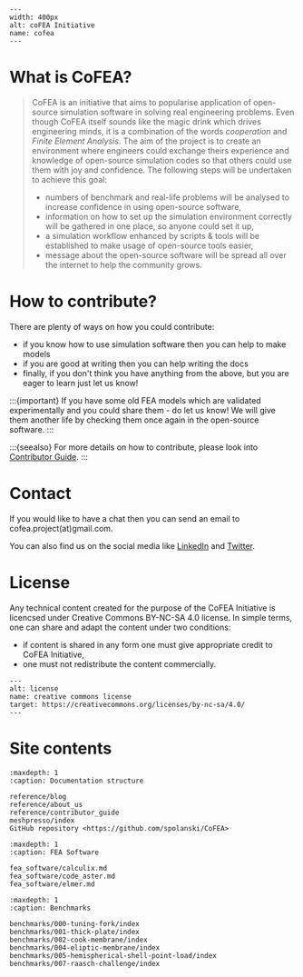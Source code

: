 ```{figure} ./_static/cofea-logo.png
---
width: 400px
alt: coFEA Initiative
name: cofea
---
```

# What is CoFEA?

> CoFEA is an initiative that aims to popularise application of open-source simulation software in solving real engineering problems. Even though CoFEA itself sounds like the magic drink which drives engineering minds, it is a combination of the words *cooperation* and *Finite Element Analysis*. The aim of the project is to create an environment where engineers could exchange theirs experience and knowledge of open-source simulation codes so that others could use them with joy and confidence. The following steps will be undertaken to achieve this goal:
> * numbers of benchmark and real-life problems will be analysed to increase confidence in using open-source software,
> * information on how to set up the simulation environment correctly will be gathered in one place, so anyone could set it up,
> * a simulation workflow enhanced by scripts & tools will be established to make usage of open-source tools easier,
> * message about the open-source software will be spread all over the internet to help the community grows.

# How to contribute?

There are plenty of ways on how you could contribute:

* if you know how to use simulation software then you can help to make models
* if you are good at writing then you can help writing the docs
* finally, if you don't think you have anything from the above, but you are eager to learn just let us know!


:::{important}
If you have some old FEA models which are validated experimentally and you could share them - do let us know! We will give them another life by checking them once again in the open-source software.
:::

:::{seealso}
For more details on how to contribute, please look into [Contributor Guide](reference/contributor_guide).
:::

# Contact
If you would like to have a chat then you can send an email to cofea.project(at)gmail.com.

You can also find us on the social media like [LinkedIn](https://www.linkedin.com/company/cofea-initiative) and [Twitter](https://twitter.com/_CoFEA_).

# License
Any technical content created for the purpose of the CoFEA Initiative is licencsed under Creative Commons BY-NC-SA 4.0 license. In simple terms, one can share and adapt the content under two conditions:
- if content is shared in any form one must give appropriate credit to CoFEA Initiative,
- one must not redistribute the content commercially.

```{figure} https://licensebuttons.net/l/by-nc-sa/4.0/88x31.png
---
alt: license
name: creative commons license
target: https://creativecommons.org/licenses/by-nc-sa/4.0/
---
```

# Site contents

```{toctree}
:maxdepth: 1
:caption: Documentation structure

reference/blog
reference/about_us
reference/contributor_guide
meshpresso/index
GitHub repository <https://github.com/spolanski/CoFEA>

```

```{toctree}
:maxdepth: 1
:caption: FEA Software

fea_software/calculix.md
fea_software/code_aster.md
fea_software/elmer.md
```

```{toctree}
:maxdepth: 1
:caption: Benchmarks

benchmarks/000-tuning-fork/index
benchmarks/001-thick-plate/index
benchmarks/002-cook-membrane/index
benchmarks/004-eliptic-membrane/index
benchmarks/005-hemispherical-shell-point-load/index
benchmarks/007-raasch-challenge/index
```
